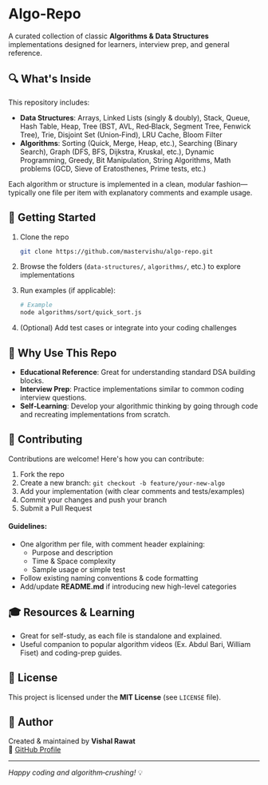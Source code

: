 # Algo‑Repo

A curated collection of classic **Algorithms & Data Structures** implementations designed for learners, interview prep, and general reference.

## 🔍 What's Inside

This repository includes:

- **Data Structures**: Arrays, Linked Lists (singly & doubly), Stack, Queue, Hash Table, Heap, Tree (BST, AVL, Red‑Black, Segment Tree, Fenwick Tree), Trie, Disjoint Set (Union‑Find), LRU Cache, Bloom Filter  
- **Algorithms**: Sorting (Quick, Merge, Heap, etc.), Searching (Binary Search), Graph (DFS, BFS, Dijkstra, Kruskal, etc.), Dynamic Programming, Greedy, Bit Manipulation, String Algorithms, Math problems (GCD, Sieve of Eratosthenes, Prime tests, etc.)

Each algorithm or structure is implemented in a clean, modular fashion—typically one file per item with explanatory comments and example usage.

## 🚀 Getting Started

1. Clone the repo  
   ```bash
   git clone https://github.com/mastervishu/algo-repo.git
   ```
2. Browse the folders (`data‑structures/`, `algorithms/`, etc.) to explore implementations  
3. Run examples (if applicable):
   ```bash
   # Example
   node algorithms/sort/quick_sort.js
   ```

4. (Optional) Add test cases or integrate into your coding challenges

## 🧠 Why Use This Repo

- **Educational Reference**: Great for understanding standard DSA building blocks.
- **Interview Prep**: Practice implementations similar to common coding interview questions.
- **Self‑Learning**: Develop your algorithmic thinking by going through code and recreating implementations from scratch.

## 📝 Contributing

Contributions are welcome! Here's how you can contribute:

1. Fork the repo  
2. Create a new branch: `git checkout -b feature/your-new-algo`  
3. Add your implementation (with clear comments and tests/examples)  
4. Commit your changes and push your branch  
5. Submit a Pull Request

#### Guidelines:

- One algorithm per file, with comment header explaining:
  - Purpose and description
  - Time & Space complexity
  - Sample usage or simple test
- Follow existing naming conventions & code formatting
- Add/update **README.md** if introducing new high-level categories

<!-- ## 📂 Repository Structure

```
algo‑repo/
├── algorithms/
│   ├── sort/
│   │   ├── quick_sort.js
│   │   └── merge_sort.js
│   ├── graph/
│   │   ├── dfs.js
│   │   └── dijkstra.js
│   └── dynamic_programming/
├── data-structures/
│   ├── linked_list/
│   ├── binary_search_tree/
│   └── trie/
└── README.md
``` -->


## 🎓 Resources & Learning

- Great for self-study, as each file is standalone and explained.
- Useful companion to popular algorithm videos (Ex. Abdul Bari, William Fiset) and coding-prep guides.

## 📜 License

This project is licensed under the **MIT License** (see `LICENSE` file).

## 👤 Author

Created & maintained by **Vishal Rawat**  
🔗 [GitHub Profile](https://github.com/mastervishu)

---

*Happy coding and algorithm‑crushing!* 💡
